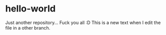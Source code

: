 # hello-world
Just another repository... Fuck you all :D
This is a new text when I edit the file in a other branch.
